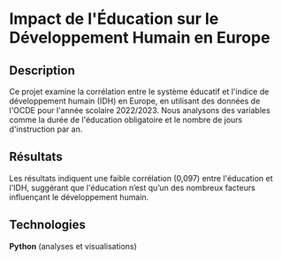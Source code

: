 # Impact de l'Éducation sur le Développement Humain en Europe

## Description
Ce projet examine la corrélation entre le système éducatif et l'indice de développement humain (IDH) en Europe, en utilisant des données de l'OCDE pour l'année scolaire 2022/2023. Nous analysons des variables comme la durée de l'éducation obligatoire et le nombre de jours d'instruction par an.

## Résultats
Les résultats indiquent une faible corrélation (0,097) entre l'éducation et l'IDH, suggérant que l'éducation n’est qu’un des nombreux facteurs influençant le développement humain.

## Technologies
**Python** (analyses et visualisations)
